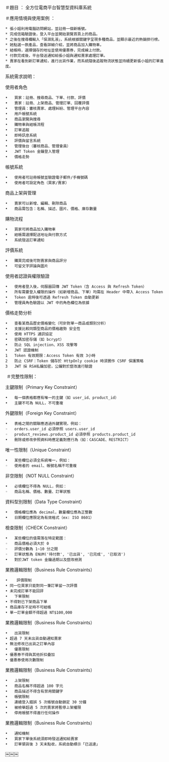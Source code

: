 ＃題目 ： 全方位電商平台智慧型資料庫系統

＃應用情境與使用案例 ：
```
* 張小姐利用電腦訪問網站，並註冊一個新帳號。
* 完成信箱驗證後，登入平台並開始瀏覽首頁上的商品。
* 之後在搜尋欄輸入「保濕乳液」，系統根據關鍵字呈現多種商品，並顯示最近的熱銷排行榜。
* 她點選一款產品，查看詳細介紹，並將商品加入購物車。
* 結帳時，選擇儲存的地址並使用優惠券，完成線上付款。
* 付款完成後，平台發送通知給張小姐與通知賣家處理訂單。
* 賣家在看到新訂單通知，進行出貨作業，而系統隨後追蹤物流狀態並持續更新張小姐的訂單進度。
```


系統需求說明：

使用者角色

	•	買家：註冊、搜尋商品、下單、付款、評價
	•	賣家：註冊、上架商品、管理訂單、回覆評價
	•	管理員：審核賣家、處理糾紛、管理平台內容
	•	用戶帳號系統
	•	商品瀏覽與搜尋
	•	購物車與結帳流程
	•	訂單追蹤
	•	即時訊息系統
	•	評價與留言系統
	•	管理後台（審核商品、管理會員）
	•	JWT Token 金鑰登入管理
	•	價格走勢

帳號系統

	•	使用者可註冊帳號並驗證電子郵件/手機號碼
	•	使用者可設定角色（買家/賣家）
 
商品上架與管理

	•	賣家可以新增、編輯、刪除商品
	•	商品需包含：名稱、描述、圖片、價格、庫存數量

購物流程

	•	買家可將商品加入購物車
	•	結帳需選擇配送地址與付款方式
	•	系統發送訂單通知
 
評價系統

	•	購買完成後可對賣家與商品評分
	•	可留文字評論與圖片
 
使用者認證與權限驗證

	•	使用者登入後，伺服器回傳 JWT Token（含 Access 與 Refresh Token）
	•	所有需要登入權限的操作（如新增商品、下單）均需在 Header 中帶入 Access Token
	•	Token 逾時後可透過 Refresh Token 自動更新
	•	管理員角色驗證以 JWT 中的角色欄位為依據
 
價格走勢分析

	•	查看某商品歷史價格變化（可針對單一商品或類別分析）
	•	支援比較同類型商品的價格趨勢 安全性
	•	使用 HTTPS 通訊協定
	•	密碼加密存儲（如 bcrypt）
	•	防止 SQL injection、XSS 攻擊等
	•	JWT 認證機制
	1	Token 有效期限：Access Token 有效 3小時
	2	防止 CSRF：Token 儲存於 HttpOnly cookie 時須實作 CSRF 保護策略
	3	JWT 採 RSA私鑰加密，公鑰對於竄改進行驗證
 
 ＃完整性限制：
 
主鍵限制（Primary Key Constraint）

	•	每一個表格都應有唯一的主鍵（如 user_id、product_id）
	•	主鍵不可為 NULL，不可重複
 
外鍵限制（Foreign Key Constraint）

	•	表格之間的關聯應透過外鍵實現，例如：
	◦	orders.user_id 必須參照 users.user_id
	◦	product_reviews.product_id 必須參照 products.product_id
	•	刪除或修改參照資料時應定義對應行為（如：CASCADE、RESTRICT）
 
唯一性限制（Unique Constraint）

	•	某些欄位必須全系統唯一，例如：
	◦	使用者的 email、帳號名稱不可重複
 
非空限制（NOT NULL Constraint）

	•	必填欄位不得為 NULL，例如：
	◦	商品名稱、價格、數量、訂單狀態
 
資料型別限制（Data Type Constraint）

	•	價格欄位應為 decimal，數量欄位應為正整數
	•	日期欄位應限定為有效格式（ex: ISO 8601）
 
檢查限制（CHECK Constraint）

	•	某些欄位的值需落在特定範圍：
	◦	商品價格必須大於 0
	◦	評價分數為 1~10 分之間
	◦	訂單狀態為 ENUM('待付款', '已出貨', '已完成', '已取消')
	•	對於JWT token 金鑰過期以及竄改檢測
 
業務邏輯限制（Business Rule Constraints）

	•	 評價限制
	• 同一位買家只能對同一筆訂單留一次評價
	• 未完成訂單不能回評
	•	下單限制
	• 不得對已下架商品下單
	• 商品庫存不足時不可結帳
	• 單一訂單金額不得超過 NT$100,000
 
業務邏輯限制（Business Rule Constraints）

	•	出貨限制
	• 超過 7 天未出貨自動通知賣家
	• 無法修改已出貨之訂單內容
	•	優惠限制
	• 優惠券不得與其他折扣疊加
	• 優惠券使用次數限制
 
業務邏輯限制（Business Rule Constraints）

	•	上架限制
	•	商品名稱不得超過 100 字元
	•	商品描述不得含有禁用關鍵字
	•	帳號限制
	•	連續登入錯誤 5 次帳號自動鎖定 30 分鐘
	•	被檢舉超過 5 次的賣家將暫停上架權限
	•	停用帳號不得進行任何操作
 
業務邏輯限制（Business Rule Constraints）

	•	通知機制
	•	買家下單後系統須即時發送通知給賣家
	•	訂單領貨後 3 天未點收，系統自動標示「已送達」


￼￼￼











